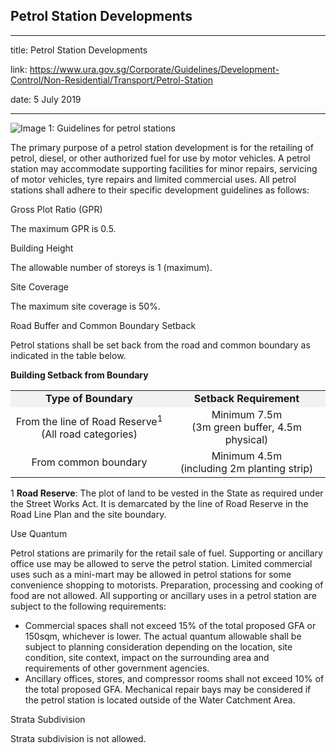 ## Petrol Station Developments
---
title: Petrol Station Developments

link: https://www.ura.gov.sg/Corporate/Guidelines/Development-Control/Non-Residential/Transport/Petrol-Station

date: 5 July 2019

---


![Image 1: Guidelines for petrol stations](https://www.ura.gov.sg/-/media/Corporate/Guidelines/Development-control/Others/TP03_Petrol_Station.jpg?h=100%25&w=100%25)



The primary purpose of a petrol station development is for the retailing of petrol, diesel, or other authorized fuel for use by motor vehicles. A petrol station may accommodate supporting facilities for minor repairs, servicing of motor vehicles, tyre repairs and limited commercial uses. All petrol stations shall adhere to their specific development guidelines as follows:

Gross Plot Ratio (GPR)

The maximum GPR is 0.5.

Building Height

The allowable number of storeys is 1 (maximum).

Site Coverage

The maximum site coverage is 50%.

Road Buffer and Common Boundary Setback

Petrol stations shall be set back from the road and common boundary as indicated in the table below.

**Building Setback from Boundary**

<table width="100%"><tbody><tr><td style="width: 50%; background-color: #f2f2f2; text-align: center;"><strong>Type of Boundary</strong></td><td style="width: 50%; background-color: #f2f2f2; text-align: center;"><strong>Setback Requirement</strong></td></tr><tr><td style="text-align: center;">From the line of Road Reserve<sup>1</sup><br>(All road categories)</td><td style="text-align: center;">Minimum 7.5m<br>(3m green buffer, 4.5m physical)</td></tr><tr><td style="text-align: center;">From common boundary</td><td style="text-align: center;">Minimum 4.5m<br>(including 2m planting strip)</td></tr></tbody></table>

  
1 **Road Reserve**: The plot of land to be vested in the State as required under the Street Works Act. It is demarcated by the line of Road Reserve in the Road Line Plan and the site boundary.

Use Quantum

Petrol stations are primarily for the retail sale of fuel. Supporting or ancillary office use may be allowed to serve the petrol station. Limited commercial uses such as a mini-mart may be allowed in petrol stations for some convenience shopping to motorists. Preparation, processing and cooking of food are not allowed. All supporting or ancillary uses in a petrol station are subject to the following requirements:

-   Commercial spaces shall not exceed 15% of the total proposed GFA or 150sqm, whichever is lower. The actual quantum allowable shall be subject to planning consideration depending on the location, site condition, site context, impact on the surrounding area and requirements of other government agencies.
-   Ancillary offices, stores, and compressor rooms shall not exceed 10% of the total proposed GFA. Mechanical repair bays may be considered if the petrol station is located outside of the Water Catchment Area.

Strata Subdivision

Strata subdivision is not allowed.




